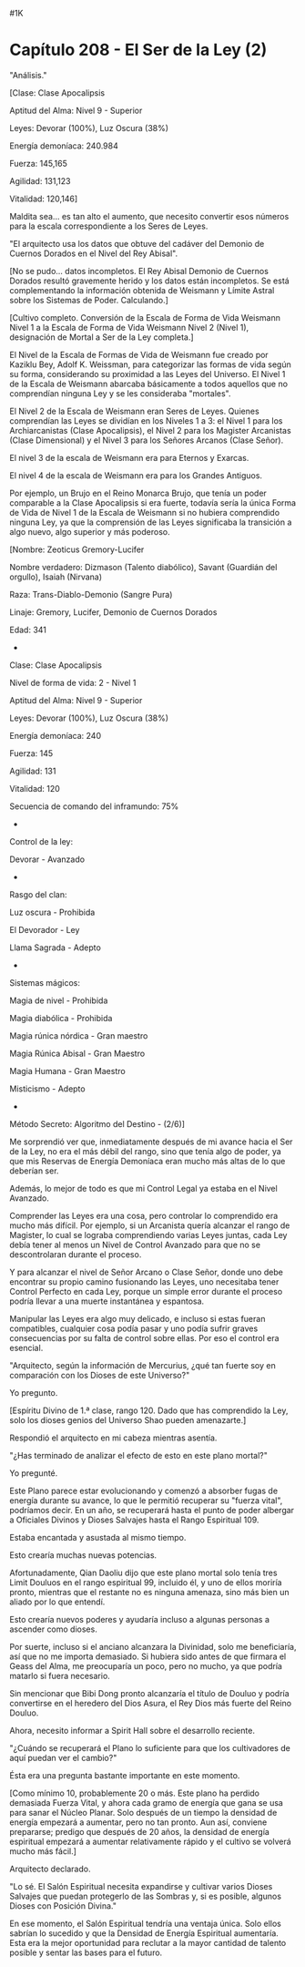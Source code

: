 
#1K 

# Capítulo 208 - El Ser de la Ley (2)


"Análisis."

[Clase: Clase Apocalipsis

Aptitud del Alma: Nivel 9 - Superior

Leyes: Devorar (100%), Luz Oscura (38%)

Energía demoníaca: 240.984

Fuerza: 145,165

Agilidad: 131,123

Vitalidad: 120,146]

Maldita sea... es tan alto el aumento, que necesito convertir esos números para la escala correspondiente a los Seres de Leyes.

"El arquitecto usa los datos que obtuve del cadáver del Demonio de Cuernos Dorados en el Nivel del Rey Abisal".

[No se pudo... datos incompletos. El Rey Abisal Demonio de Cuernos Dorados resultó gravemente herido y los datos están incompletos. Se está complementando la información obtenida de Weismann y Límite Astral sobre los Sistemas de Poder. Calculando.]

[Cultivo completo. Conversión de la Escala de Forma de Vida Weismann Nivel 1 a la Escala de Forma de Vida Weismann Nivel 2 (Nivel 1), designación de Mortal a Ser de la Ley completa.]

El Nivel de la Escala de Formas de Vida de Weismann fue creado por Kaziklu Bey, Adolf K. Weissman, para categorizar las formas de vida según su forma, considerando su proximidad a las Leyes del Universo. El Nivel 1 de la Escala de Weismann abarcaba básicamente a todos aquellos que no comprendían ninguna Ley y se les consideraba "mortales".

El Nivel 2 de la Escala de Weismann eran Seres de Leyes. Quienes comprendían las Leyes se dividían en los Niveles 1 a 3: el Nivel 1 para los Archiarcanistas (Clase Apocalipsis), el Nivel 2 para los Magister Arcanistas (Clase Dimensional) y el Nivel 3 para los Señores Arcanos (Clase Señor).

El nivel 3 de la escala de Weismann era para Eternos y Exarcas.

El nivel 4 de la escala de Weismann era para los Grandes Antiguos.

Por ejemplo, un Brujo en el Reino Monarca Brujo, que tenía un poder comparable a la Clase Apocalipsis si era fuerte, todavía sería la única Forma de Vida de Nivel 1 de la Escala de Weismann si no hubiera comprendido ninguna Ley, ya que la comprensión de las Leyes significaba la transición a algo nuevo, algo superior y más poderoso.

[Nombre: Zeoticus Gremory-Lucifer

Nombre verdadero: Dizmason (Talento diabólico), Savant (Guardián del orgullo), Isaiah (Nirvana)

Raza: Trans-Diablo-Demonio (Sangre Pura)

Linaje: Gremory, Lucifer, Demonio de Cuernos Dorados

Edad: 341

-

Clase: Clase Apocalipsis

Nivel de forma de vida: 2 - Nivel 1

Aptitud del Alma: Nivel 9 - Superior

Leyes: Devorar (100%), Luz Oscura (38%)

Energía demoníaca: 240

Fuerza: 145

Agilidad: 131

Vitalidad: 120

Secuencia de comando del inframundo: 75%

-

Control de la ley:

Devorar - Avanzado

-

Rasgo del clan:

Luz oscura - Prohibida

El Devorador - Ley

Llama Sagrada - Adepto

-

Sistemas mágicos:

Magia de nivel - Prohibida

Magia diabólica - Prohibida

Magia rúnica nórdica - Gran maestro

Magia Rúnica Abisal - Gran Maestro

Magia Humana - Gran Maestro

Misticismo - Adepto

-

Método Secreto: Algoritmo del Destino - (2/6)]

Me sorprendió ver que, inmediatamente después de mi avance hacia el Ser de la Ley, no era el más débil del rango, sino que tenía algo de poder, ya que mis Reservas de Energía Demoníaca eran mucho más altas de lo que deberían ser.

Además, lo mejor de todo es que mi Control Legal ya estaba en el Nivel Avanzado.

Comprender las Leyes era una cosa, pero controlar lo comprendido era mucho más difícil. Por ejemplo, si un Arcanista quería alcanzar el rango de Magister, lo cual se lograba comprendiendo varias Leyes juntas, cada Ley debía tener al menos un Nivel de Control Avanzado para que no se descontrolaran durante el proceso.

Y para alcanzar el nivel de Señor Arcano o Clase Señor, donde uno debe encontrar su propio camino fusionando las Leyes, uno necesitaba tener Control Perfecto en cada Ley, porque un simple error durante el proceso podría llevar a una muerte instantánea y espantosa.

Manipular las Leyes era algo muy delicado, e incluso si estas fueran compatibles, cualquier cosa podía pasar y uno podía sufrir graves consecuencias por su falta de control sobre ellas. Por eso el control era esencial.

"Arquitecto, según la información de Mercurius, ¿qué tan fuerte soy en comparación con los Dioses de este Universo?"

Yo pregunto.

[Espíritu Divino de 1.ª clase, rango 120. Dado que has comprendido la Ley, solo los dioses genios del Universo Shao pueden amenazarte.]

Respondió el arquitecto en mi cabeza mientras asentía.

"¿Has terminado de analizar el efecto de esto en este plano mortal?"

Yo pregunté.

Este Plano parece estar evolucionando y comenzó a absorber fugas de energía durante su avance, lo que le permitió recuperar su "fuerza vital", podríamos decir. En un año, se recuperará hasta el punto de poder albergar a Oficiales Divinos y Dioses Salvajes hasta el Rango Espiritual 109.

Estaba encantada y asustada al mismo tiempo.

Esto crearía muchas nuevas potencias.

Afortunadamente, Qian Daoliu dijo que este plano mortal solo tenía tres Limit Douluos en el rango espiritual 99, incluido él, y uno de ellos moriría pronto, mientras que el restante no es ninguna amenaza, sino más bien un aliado por lo que entendí.

Esto crearía nuevos poderes y ayudaría incluso a algunas personas a ascender como dioses.

Por suerte, incluso si el anciano alcanzara la Divinidad, solo me beneficiaría, así que no me importa demasiado. Si hubiera sido antes de que firmara el Geass del Alma, me preocuparía un poco, pero no mucho, ya que podría matarlo si fuera necesario.

Sin mencionar que Bibi Dong pronto alcanzaría el título de Douluo y podría convertirse en el heredero del Dios Asura, el Rey Dios más fuerte del Reino Douluo.

Ahora, necesito informar a Spirit Hall sobre el desarrollo reciente.

"¿Cuándo se recuperará el Plano lo suficiente para que los cultivadores de aquí puedan ver el cambio?"

Ésta era una pregunta bastante importante en este momento.

[Como mínimo 10, probablemente 20 o más. Este plano ha perdido demasiada Fuerza Vital, y ahora cada gramo de energía que gana se usa para sanar el Núcleo Planar. Solo después de un tiempo la densidad de energía empezará a aumentar, pero no tan pronto. Aun así, conviene prepararse; predigo que después de 20 años, la densidad de energía espiritual empezará a aumentar relativamente rápido y el cultivo se volverá mucho más fácil.]

Arquitecto declarado.

"Lo sé. El Salón Espiritual necesita expandirse y cultivar varios Dioses Salvajes que puedan protegerlo de las Sombras y, si es posible, algunos Dioses con Posición Divina."

En ese momento, el Salón Espiritual tendría una ventaja única. Solo ellos sabrían lo sucedido y que la Densidad de Energía Espiritual aumentaría. Esta era la mejor oportunidad para reclutar a la mayor cantidad de talento posible y sentar las bases para el futuro.